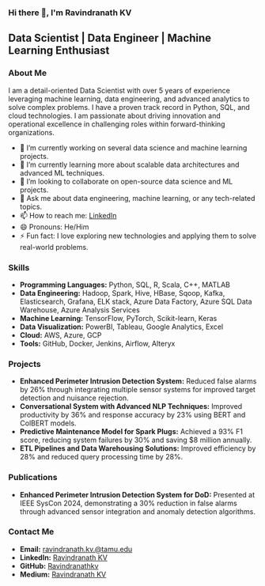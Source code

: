 ### Hi there 👋, I'm Ravindranath KV

## Data Scientist | Data Engineer | Machine Learning Enthusiast

### About Me

I am a detail-oriented Data Scientist with over 5 years of experience leveraging machine learning, data engineering, and advanced analytics to solve complex problems. I have a proven track record in Python, SQL, and cloud technologies. I am passionate about driving innovation and operational excellence in challenging roles within forward-thinking organizations.

- 🔭 I’m currently working on several data science and machine learning projects.
- 🌱 I’m currently learning more about scalable data architectures and advanced ML techniques.
- 👯 I’m looking to collaborate on open-source data science and ML projects.
- 💬 Ask me about data engineering, machine learning, or any tech-related topics.
- 📫 How to reach me: [LinkedIn](https://www.linkedin.com/in/ravindranath-kv/)
- 😄 Pronouns: He/Him
- ⚡ Fun fact: I love exploring new technologies and applying them to solve real-world problems.

### Skills

- **Programming Languages:** Python, SQL, R, Scala, C++, MATLAB
- **Data Engineering:** Hadoop, Spark, Hive, HBase, Sqoop, Kafka, Elasticsearch, Grafana, ELK stack, Azure Data Factory, Azure SQL Data Warehouse, Azure Analysis Services
- **Machine Learning:** TensorFlow, PyTorch, Scikit-learn, Keras
- **Data Visualization:** PowerBI, Tableau, Google Analytics, Excel
- **Cloud:** AWS, Azure, GCP
- **Tools:** GitHub, Docker, Jenkins, Airflow, Alteryx

### Projects

- **Enhanced Perimeter Intrusion Detection System:** Reduced false alarms by 26% through integrating multiple sensor systems for improved target detection and nuisance rejection.
- **Conversational System with Advanced NLP Techniques:** Improved productivity by 36% and response accuracy by 23% using BERT and ColBERT models.
- **Predictive Maintenance Model for Spark Plugs:** Achieved a 93% F1 score, reducing system failures by 30% and saving $8 million annually.
- **ETL Pipelines and Data Warehousing Solutions:** Improved efficiency by 28% and reduced query processing time by 28%.

### Publications

- **Enhanced Perimeter Intrusion Detection System for DoD:** Presented at IEEE SysCon 2024, demonstrating a 30% reduction in false alarms through advanced sensor integration and anomaly detection algorithms.

### Contact Me

- **Email:** ravindranath.kv.@tamu.edu
- **LinkedIn:** [Ravindranath KV](https://www.linkedin.com/in/ravindranath-kv/)
- **GitHub:** [Ravindranathkv](https://github.com/Ravindranathkv/)
- **Medium:** [Ravindranath KV](https://medium.com/@ravindranath.kv.1997)
